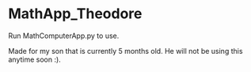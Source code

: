 # MathApp_Theodore

Run MathComputerApp.py to use. 

Made for my son that is currently 5 months old. He will not be using this anytime soon :).